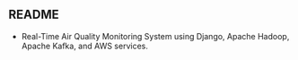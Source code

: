 ## README

- Real-Time Air Quality Monitoring System using Django, Apache Hadoop, Apache Kafka, and AWS services.